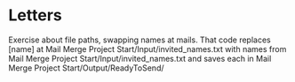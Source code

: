 # Letters
Exercise about file paths, swapping names at mails.
That code replaces [name] at Mail Merge Project Start/Input/invited_names.txt with names from
Mail Merge Project Start/Input/invited_names.txt and saves each in Mail Merge Project Start/Output/ReadyToSend/
